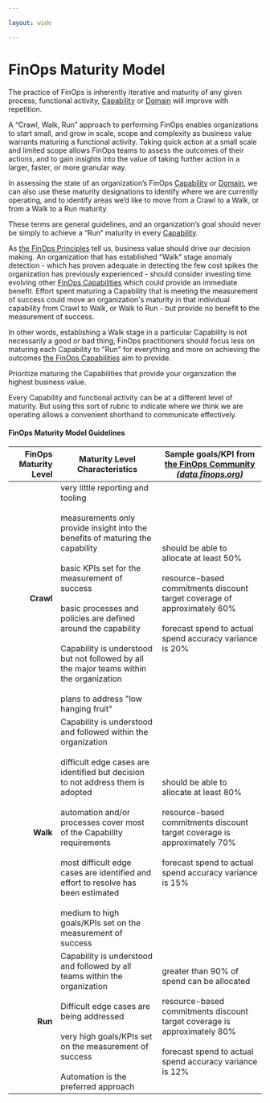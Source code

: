 ```yaml
---

layout: wide

---
```


# FinOps Maturity Model

The practice of FinOps is inherently iterative and maturity of any given process, functional activity, [Capability](https://www.finops.org/framework/capabilities/) or [Domain](https://www.finops.org/framework/domains/) will improve with repetition.

A “Crawl, Walk, Run” approach to performing FinOps enables organizations to start small, and grow in scale, scope and complexity as business value warrants maturing a functional activity. Taking quick action at a small scale and limited scope allows FinOps teams to assess the outcomes of their actions, and to gain insights into the value of taking further action in a larger, faster, or more granular way.

In assessing the state of an organization’s FinOps [Capability](https://www.finops.org/framework/capabilities/) or [Domain](https://www.finops.org/framework/domains/), we can also use these maturity designations to identify where we are currently operating, and to identify areas we’d like to move from a Crawl to a Walk, or from a Walk to a Run maturity.

These terms are general guidelines, and an organization’s goal should never be simply to achieve a “Run” maturity in every [Capability](https://www.finops.org/framework/capabilities/).

As [the FinOps Principles](https://www.finops.org/framework/principles/) tell us, business value should drive our decision making.  An organization that has established "Walk" stage anomaly detection - which has proven adequate in detecting the few cost spikes the organization has previously experienced - should consider investing time evolving other [FinOps Capabilities](https://www.finops.org/framework/capabilities/) which could provide an immediate benefit. Effort spent maturing a Capability that is meeting the measurement of success could move an organization's maturity in that individual capability from Crawl to Walk, or Walk to Run - but provide no benefit to the measurement of success.

In other words, establishing a Walk stage in a particular Capability is not necessarily a good or bad thing, FinOps practitioners should focus less on maturing each Capability to "Run" for everything and more on achieving the outcomes [the FinOps Capabilities](https://www.finops.org/framework/capabilities/) aim to provide.

Prioritize maturing the Capabilities that provide your organization the highest business value.

Every Capability and functional activity can be at a different level of maturity. But using this sort of rubric to indicate where we think we are operating allows a convenient shorthand to communicate effectively.

#### FinOps Maturity Model Guidelines

| FinOps Maturity Level | Maturity Level Characteristics | Sample goals/KPI from [the FinOps Community](https://data.finops.org) <br/>[*(data.finops.org)*](https://data.finops.org) |
| --: | --- | --- |
| **Crawl** |  very little reporting and tooling <br/><br/> measurements only provide insight into the benefits of maturing the capability <br/><br/> basic KPIs set for the measurement of success <br/><br/> basic processes and policies are defined around the capability <br/><br/> Capability is understood but not followed by all the major teams within the organization <br/><br/> plans to address "low hanging fruit" | should be able to allocate at least 50% <br/><br/> resource-based commitments discount target coverage of approximately 60% <br/><br/> forecast spend to actual spend accuracy variance is 20% |
| **Walk** | Capability is understood and followed within the organization <br/><br/> difficult edge cases are identified but decision to not address them is adopted <br/><br/> automation and/or processes cover most of the Capability requirements <br/><br/> most difficult edge cases are identified and effort to resolve has been estimated <br/><br/> medium to high goals/KPIs set on the measurement of success | should be able to allocate at least 80% <br/><br/> resource-based commitments discount target coverage is approximately 70% <br/><br/> forecast spend to actual spend accuracy variance is 15% |
| **Run** | Capability is understood and followed by all teams within the organization <br/><br/> Difficult edge cases are being addressed <br/><br/> very high goals/KPIs set on the measurement of success <br/><br/> Automation is the preferred approach | greater than 90% of spend can be allocated <br/><br/> resource-based commitments discount target coverage is approximately 80% <br/><br/> forecast spend to actual spend accuracy variance is 12% |
